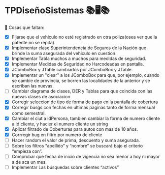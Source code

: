 # TPDiseñoSistemas  📚🖥️📚

📝 Cosas que faltan:

 - [x] Fijarse que el vehiculo no esté registrado en otra poliza(osea ver que la patente no se repita).
 - [X] Implementar clase Superintendencia de Seguros de la Nación que brinde la suma asegurada del vehiculo en cuestion.
 - [x] Implementar Tabla muchos a muchos para medidas de seguridad.
 - [x] Implementar Medidas de Seguridad no Harcodeadas en pantalla.
 - [x] JComboBox<String> y JTable<String> cambiarlos por JComboBox<ListadoDTO> y JTable<ListadoDTO>.
 - [x] Implementar un "clear" a los JComboBox para que, por ejemplo, cuando se cambie de provincia, se borren las localidades de la anterior y se escriban las nuevas.
 - [ ] Cambiar diagrama de clases, DER y Tablas para que coincida con las nuevas clases de asociacion 
 - [x] Corregir seleccion de tipo de forma de pago en la pantalla de cobertura
 - [x] Corregir busgs con fechas en ultimas paginas tanto de forma mensual como semestral.
 - [x] Cambiar el ciut a idPersona, tambien cambiar la forma de numero cliente a id cliente, y hacier el numero cliente un string
 - [x] Aplicar filtrado de Coberturas para autos con mas de 10 años.
 - [x] Corrregir bug en filtro por numero de cliente
 - [ ] Hacer random el valor de prima, descuento y suma asegurada.
 - [ ] Sobre los filtros “apellido” y “nombre” se buscará bajo el criterio “empieza con”.
 - [ ] Comprobar que fecha de inicio de vigencia no sea menor a hoy ni mayor a de aca un mes.
 - [ ] Implementar Las búsquedas sobre clientes “activos”
